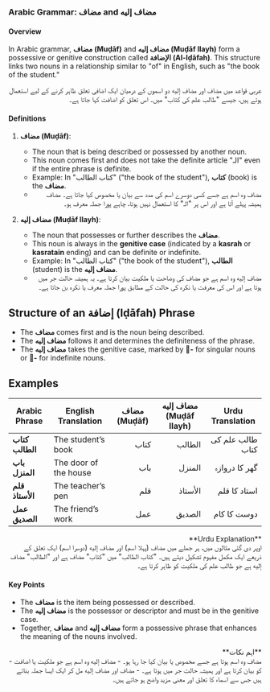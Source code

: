 ### Arabic Grammar: مضاف and مضاف إليه

#### Overview

In Arabic grammar, **مضاف (Muḍāf)** and **مضاف إليه (Muḍāf Ilayh)** form a possessive or genitive construction called **الإضافة (Al-Iḍāfah)**. This structure links two nouns in a relationship similar to "of" in English, such as "the book of the student."

<div style="text-align: right">
عربی قواعد میں مضاف اور مضاف إليه دو اسموں کے درمیان ایک اضافی تعلق ظاہر کرنے کے لیے استعمال ہوتے ہیں، جیسے "طالب علم کی کتاب" میں۔ اس تعلق کو اضافت کہا جاتا ہے۔
</div>

#### Definitions

1. **مضاف (Muḍāf)**:
    - The noun that is being described or possessed by another noun.
    - This noun comes first and does not take the definite article "الـ" even if the entire phrase is definite.
    - Example: In "كتاب الطالب" ("the book of the student"), **كتاب** (book) is the **مضاف**.
    - <div style="text-align: right">مضاف وہ اسم ہے جسے کسی دوسرے اسم کی مدد سے بیان یا مخصوص کیا جاتا ہے۔ مضاف ہمیشہ پہلے آتا ہے اور اس پر "الـ" کا استعمال نہیں ہوتا، چاہے پورا جملہ معرف ہو۔</div>

2. **مضاف إليه (Muḍāf Ilayh)**:
    - The noun that possesses or further describes the **مضاف**.
    - This noun is always in the **genitive case** (indicated by a **kasrah** or **kasratain** ending) and can be definite or indefinite.
    - Example: In "كتاب الطالب" ("the book of the student"), **الطالب** (student) is the **مضاف إليه**.
    - <div style="text-align: right">مضاف إليه وہ اسم ہے جو مضاف کی وضاحت یا ملکیت بیان کرتا ہے۔ یہ ہمیشہ حالت جر میں ہوتا ہے اور اس کی معرفت یا نکرہ کی حالت کے مطابق پورا جملہ معرف یا نکرہ بن جاتا ہے۔</div>

## Structure of an إضافة (Iḍāfah) Phrase

- The **مضاف** comes first and is the noun being described.
- The **مضاف إليه** follows it and determines the definiteness of the phrase.
- The **مضاف إليه** takes the genitive case, marked by **-ِ** for singular nouns or **-ٍ** for indefinite nouns.

## Examples

| Arabic Phrase          | English Translation        | مضاف (Muḍāf)                              | مضاف إليه (Muḍāf Ilayh)                       | Urdu Translation                                        |
|------------------------|----------------------------|-------------------------------------------|-----------------------------------------------|---------------------------------------------------------|
| **كتاب الطالب**        | The student’s book         | <div style="text-align: right">كتاب</div> | <div style="text-align: right">الطالب</div>   | <div style="text-align: right">طالب علم کی کتاب</div>   |
| **باب المنزل**         | The door of the house      | <div style="text-align: right">باب</div>  | <div style="text-align: right">المنزل</div>   | <div style="text-align: right">گھر کا دروازہ</div>      |
| **قلم الأستاذ**        | The teacher’s pen          | <div style="text-align: right">قلم</div>  | <div style="text-align: right">الأستاذ</div>  | <div style="text-align: right">استاد کا قلم</div>       |
| **عمل الصديق**         | The friend’s work          | <div style="text-align: right">عمل</div>  | <div style="text-align: right">الصديق</div>   | <div style="text-align: right">دوست کا کام</div>        |

<div style="text-align: right">
**Urdu Explanation**<br>
اوپر دی گئی مثالوں میں، ہر جملے میں مضاف (پہلا اسم) اور مضاف إليه (دوسرا اسم) ایک تعلق کے ذریعے ایک مکمل مفہوم تشکیل دیتے ہیں۔ "کتاب الطالب" میں "کتاب" مضاف ہے اور "الطالب" مضاف إليه ہے جو طالب علم کی ملکیت کو ظاہر کرتا ہے۔
</div>

#### Key Points

- The **مضاف** is the item being possessed or described.
- The **مضاف إليه** is the possessor or descriptor and must be in the genitive case.
- Together, **مضاف** and **مضاف إليه** form a possessive phrase that enhances the meaning of the nouns involved.

<div style="text-align: right">
**اہم نکات**<br>
- مضاف وہ اسم ہوتا ہے جسے مخصوص یا بیان کیا جا رہا ہو۔
- مضاف إليه وہ اسم ہے جو ملکیت یا اضافت کو بیان کرتا ہے اور ہمیشہ حالت جر میں ہوتا ہے۔
- مضاف اور مضاف إليه مل کر ایک ایسا جملہ بناتے ہیں جس سے اسماء کا تعلق اور معنی مزید واضح ہو جاتے ہیں۔
</div>

